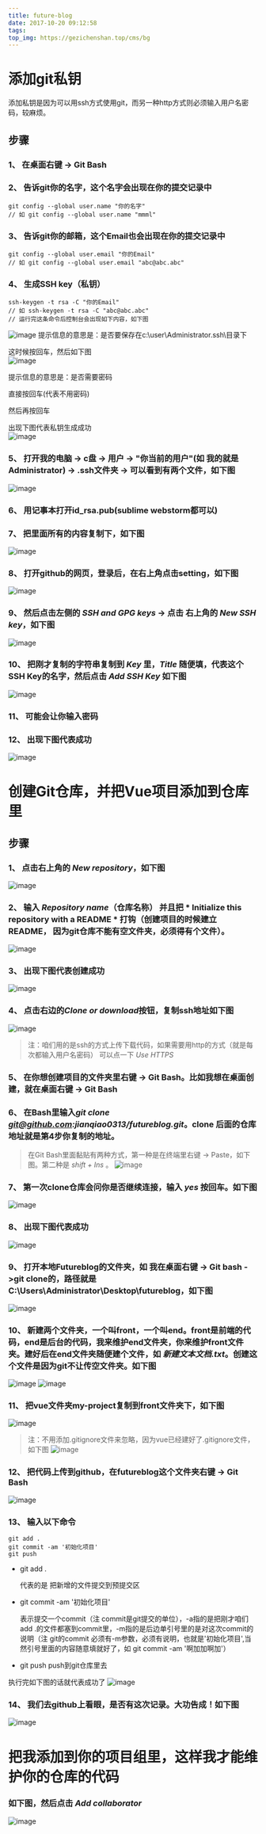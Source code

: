```yaml
---
title: future-blog
date: 2017-10-20 09:12:58
tags:
top_img: https://gezichenshan.top/cms/bg
---
```

# 添加git私钥
添加私钥是因为可以用ssh方式使用git，而另一种http方式则必须输入用户名密码，较麻烦。

## 步骤

### 1、 在桌面右键 -> Git Bash

### 2、 告诉git你的名字，这个名字会出现在你的提交记录中
  ```
  git config --global user.name "你的名字"
  // 如 git config --global user.name "mmml"
  ```

### 3、 告诉git你的邮箱，这个Email也会出现在你的提交记录中
```
git config --global user.email "你的Email"
// 如 git config --global user.email "abc@abc.abc"
```

### 4、 生成SSH key（私钥）
```
ssh-keygen -t rsa -C "你的Email"
// 如 ssh-keygen -t rsa -C "abc@abc.abc"
// 运行完这条命令后控制台会出现如下内容，如下图
```
![image](https://static.gezichenshan.top/blog/blog-1-1.png)
提示信息的意思是：是否要保存在c:\user\Administrator\.ssh\目录下

这时候按回车，然后如下图                  
![image](https://static.gezichenshan.top/blog/blog-1-2.png)

提示信息的意思是：是否需要密码

直接按回车(代表不用密码)

然后再按回车

出现下图代表私钥生成成功                        
![image](https://static.gezichenshan.top/blog/blog-1-3.png)

### 5、 打开我的电脑 -> c盘 -> 用户 -> "你当前的用户"(如 我的就是Administrator) -> .ssh文件夹 -> 可以看到有两个文件，如下图             
![image](https://static.gezichenshan.top/blog/blog-1-4.png)

### 6、 用记事本打开id_rsa.pub(sublime webstorm都可以)

### 7、 把里面所有的内容复制下，如下图                 
![image](https://static.gezichenshan.top/blog/blog-1-5.png)

### 8、 打开github的网页，登录后，在右上角点击setting，如下图
![image](https://static.gezichenshan.top/blog/blog-1-6.png)

### 9、 然后点击左侧的 *SSH and GPG keys* -> 点击 右上角的 *New SSH key*，如下图
![image](https://static.gezichenshan.top/blog/blog-1-7.png)

### 10、 把刚才复制的字符串复制到 *Key* 里，*Title* 随便填，代表这个SSH Key的名字，然后点击 *Add SSH Key* 如下图
![image](https://static.gezichenshan.top/blog/blog-1-8.png)

### 11、 可能会让你输入密码

### 12、 出现下图代表成功                     
![image](https://static.gezichenshan.top/blog/blog-1-9.png)

# 创建Git仓库，并把Vue项目添加到仓库里

## 步骤

### 1、 点击右上角的 *New repository*，如下图              
![image](https://static.gezichenshan.top/blog/blog-1-10.png)

### 2、 输入 *Repository name*（仓库名称） 并且把 * Initialize this repository with a README * 打钩（创建项目的时候建立README， 因为git仓库不能有空文件夹，必须得有个文件）。
![image](https://static.gezichenshan.top/blog/blog-1-12.png)

### 3、 出现下图代表创建成功
![image](https://static.gezichenshan.top/blog/blog-1-13.png)

### 4、 点击右边的*Clone or download*按钮，复制ssh地址如下图
![image](https://static.gezichenshan.top/blog/blog-1-14.png)
> 注：咱们用的是ssh的方式上传下载代码，如果需要用http的方式（就是每次都输入用户名密码） 可以点一下 *Use HTTPS*

### 5、 在你想创建项目的文件夹里右键 -> Git Bash。比如我想在桌面创建，就在桌面右键 -> Git Bash

### 6、 在Bash里输入*git clone git@github.com:jianqiao0313/futureblog.git*。clone 后面的仓库地址就是第4步你复制的地址。
> 在Git Bash里面黏贴有两种方式，第一种是在终端里右键 ->  Paste，如下图。第二种是 *shift + Ins* 。
![image](https://static.gezichenshan.top/blog/blog-1-15.png)

### 7、 第一次clone仓库会问你是否继续连接，输入 *yes* 按回车。如下图
![image](https://static.gezichenshan.top/blog/blog-1-17.png)

### 8、 出现下图代表成功                           
![image](https://static.gezichenshan.top/blog/blog-1-18.png)

### 9、 打开本地Futureblog的文件夹，如 我在桌面右键 -> Git bash ->git clone的，路径就是C:\Users\Administrator\Desktop\futureblog，如下图
![image](https://static.gezichenshan.top/blog/blog-1-19.png)

### 10、 新建两个文件夹，一个叫front，一个叫end。front是前端的代码，end是后台的代码，我来维护end文件夹，你来维护front文件夹。建好后在end文件夹随便建个文件，如 *新建文本文档.txt*。创建这个文件是因为git不让传空文件夹。如下图          
![image](https://static.gezichenshan.top/blog/blog-1-20.png)
![image](https://static.gezichenshan.top/blog/blog-1-21.png)

### 11、 把vue文件夹my-project复制到front文件夹下，如下图
![image](https://static.gezichenshan.top/blog/blog-1-22.png)

> 注：不用添加.gitignore文件来忽略，因为vue已经建好了.gitignore文件，如下图
![image](https://static.gezichenshan.top/blog/blog-1-24.png)

### 12、 把代码上传到github，在futureblog这个文件夹右键 -> Git Bash
![image](https://static.gezichenshan.top/blog/blog-1-23.png)

### 13、 输入以下命令

```
git add .
git commit -am '初始化项目'
git push
```
- git add . 
 
    代表的是 把新增的文件提交到预提交区
- git commit -am '初始化项目'

    表示提交一个commit（注 commit是git提交的单位），-a指的是把刚才咱们add .的文件都塞到commit里，-m指的是后边单引号里的是对这次commit的说明（注 git的commit 必须有-m参数，必须有说明，也就是'初始化项目',当然引号里面的内容随意填就好了，如 git commit -am '啊加加啊加'）
- git push
    push到git仓库里去

执行完如下图的话就代表成功了
![image](https://static.gezichenshan.top/blog/blog-1-25.png)

### 14、 我们去github上看眼，是否有这次记录。大功告成！如下图
![image](https://static.gezichenshan.top/blog/blog-1-26.png)

# 把我添加到你的项目组里，这样我才能维护你的仓库的代码
### 如下图，然后点击 *Add collaborator*
![image](https://static.gezichenshan.top/blog/blog-1-27.png)

